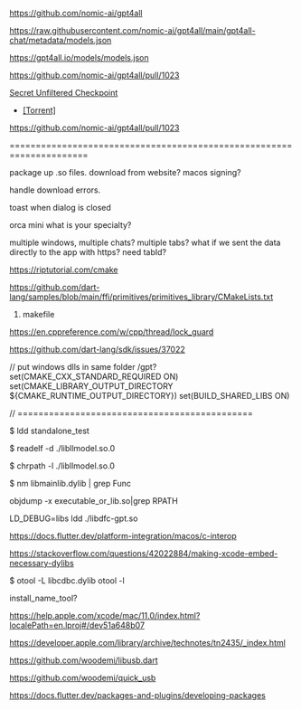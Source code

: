 https://github.com/nomic-ai/gpt4all

https://raw.githubusercontent.com/nomic-ai/gpt4all/main/gpt4all-chat/metadata/models.json

https://gpt4all.io/models/models.json

https://github.com/nomic-ai/gpt4all/pull/1023

[Secret Unfiltered Checkpoint](https://the-eye.eu/public/AI/models/nomic-ai/gpt4all/gpt4all-lora-unfiltered-quantized.bin)

- [[Torrent]](https://the-eye.eu/public/AI/models/nomic-ai/gpt4all/gpt4all-lora-unfiltered-quantized.bin.torrent)

https://github.com/nomic-ai/gpt4all/pull/1023

=====================================================================

package up .so files. download from website? macos signing?

handle download errors.

toast when dialog is closed

orca mini what is your specialty?

multiple windows, multiple chats? multiple tabs?
what if we sent the data directly to the app with https? need tabId?

https://riptutorial.com/cmake

https://github.com/dart-lang/samples/blob/main/ffi/primitives/primitives_library/CMakeLists.txt

1.  makefile

https://en.cppreference.com/w/cpp/thread/lock_guard

https://github.com/dart-lang/sdk/issues/37022

// put windows dlls in same folder /gpt?
set(CMAKE_CXX_STANDARD_REQUIRED ON)
set(CMAKE_LIBRARY_OUTPUT_DIRECTORY ${CMAKE_RUNTIME_OUTPUT_DIRECTORY})
set(BUILD_SHARED_LIBS ON)

// =============================================

$ ldd standalone_test

$ readelf -d ./libllmodel.so.0

$ chrpath -l ./libllmodel.so.0

$ nm libmainlib.dylib | grep Func

objdump -x executable_or_lib.so|grep RPATH

LD_DEBUG=libs ldd ./libdfc-gpt.so

https://docs.flutter.dev/platform-integration/macos/c-interop

https://stackoverflow.com/questions/42022884/making-xcode-embed-necessary-dylibs

$ otool -L libcdbc.dylib
otool -l

install_name_tool?

https://help.apple.com/xcode/mac/11.0/index.html?localePath=en.lproj#/dev51a648b07

https://developer.apple.com/library/archive/technotes/tn2435/_index.html

https://github.com/woodemi/libusb.dart

https://github.com/woodemi/quick_usb

https://docs.flutter.dev/packages-and-plugins/developing-packages
